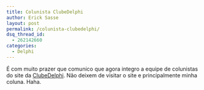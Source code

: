 ```yaml
---
title: Colunista ClubeDelphi
author: Erick Sasse
layout: post
permalink: /colunista-clubedelphi/
dsq_thread_id:
  - 262142660
categories:
  - Delphi
---
```

&Eacute; com muito prazer que comunico que agora integro a equipe de colunistas do site da [ClubeDelphi][1]. N&atilde;o deixem de visitar o site e principalmente minha coluna. Haha.

 [1]: http://www.clubedelphi.net/novo/index.asp?id_colunista=Erick_Sasse&#038;id_artigo=00